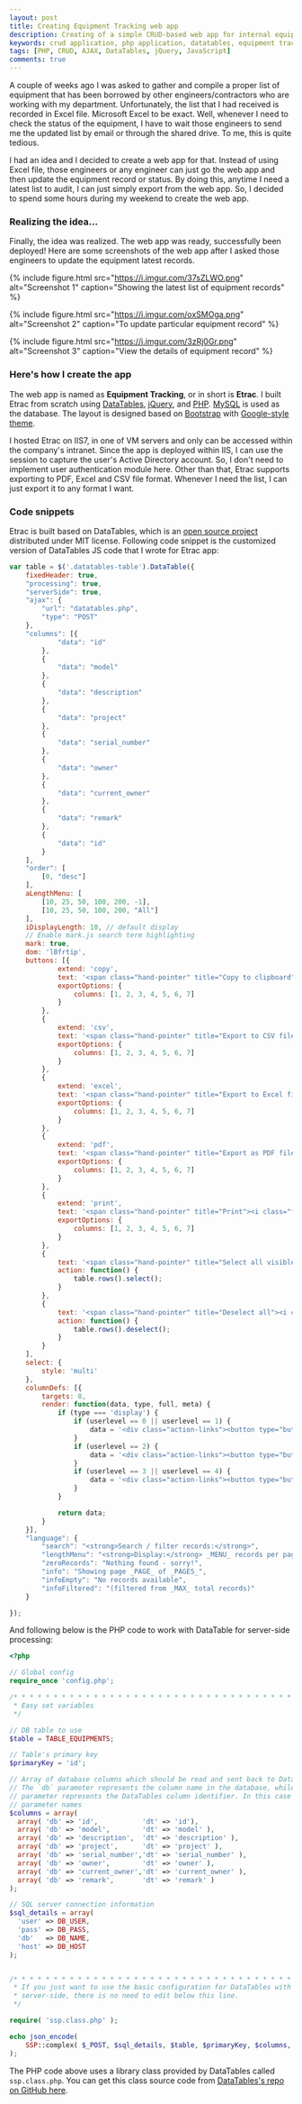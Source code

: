 ```yaml
---
layout: post
title: Creating Equipment Tracking web app
description: Creating of a simple CRUD-based web app for internal equipment tracking.
keywords: crud application, php application, datatables, equipment tracking web app, crud ajax web application
tags: [PHP, CRUD, AJAX, DataTables, jQuery, JavaScript]
comments: true
---
```


A couple of weeks ago I was asked to gather and compile a proper list of equipment that has been borrowed by other engineers/contractors who are working with my department. Unfortunately, the list that I had received is recorded in Excel file. Microsoft Excel to be exact. Well, whenever I need to check the status of the equipment, I have to wait those engineers to send me the updated list by email or through the shared drive. To me, this is quite tedious.

I had an idea and I decided to create a web app for that. Instead of using Excel file, those engineers or any engineer can just go the web app and then update the equipment record or status. By doing this, anytime I need a latest list to audit, I can just simply export from the web app. So, I decided to spend some hours during my weekend to create the web app.

### Realizing the idea...

Finally, the idea was realized. The web app was ready, successfully been deployed! Here are some screenshots of the web app after I asked those engineers to update the equipment latest records.

{% include figure.html src="https://i.imgur.com/37sZLWO.png" alt="Screenshot 1" caption="Showing the latest list of equipment records" %}

{% include figure.html src="https://i.imgur.com/oxSMOga.png" alt="Screenshot 2" caption="To update particular equipment record" %}

{% include figure.html src="https://i.imgur.com/3zRj0Gr.png" alt="Screenshot 3" caption="View the details of equipment record" %}

### Here's how I create the app

The web app is named as **Equipment Tracking**, or in short is **Etrac**. I built Etrac from scratch using [DataTables](https://datatables.net/), [jQuery](https://jquery.com/), and [PHP](http://php.net/). [MySQL](https://www.mysql.com/) is used as the database. The layout is designed based on [Bootstrap](http://getbootstrap.com/) with [Google-style theme](https://todc.github.io/todc-bootstrap/).

I hosted Etrac on IIS7, in one of VM servers and only can be accessed within the company's intranet. Since the app is deployed within IIS, I can use the session to capture the user's Active Directory account. So, I don't need to implement user authentication module here. Other than that, Etrac supports exporting to PDF, Excel and CSV file format. Whenever I need the list, I can just export it to any format I want.

### Code snippets

Etrac is built based on DataTables, which is an [open source project](https://datatables.net/license/) distributed under MIT license. Following code snippet is the customized version of DataTables JS code that I wrote for Etrac app:

```js
var table = $('.datatables-table').DataTable({
    fixedHeader: true,
    "processing": true,
    "serverSide": true,
    "ajax": {
        "url": "datatables.php",
        "type": "POST"
    },
    "columns": [{
            "data": "id"
        },
        {
            "data": "model"
        },
        {
            "data": "description"
        },
        {
            "data": "project"
        },
        {
            "data": "serial_number"
        },
        {
            "data": "owner"
        },
        {
            "data": "current_owner"
        },
        {
            "data": "remark"
        },
        {
            "data": "id"
        }
    ],
    "order": [
        [0, "desc"]
    ],
    aLengthMenu: [
        [10, 25, 50, 100, 200, -1],
        [10, 25, 50, 100, 200, "All"]
    ],
    iDisplayLength: 10, // default display
    // Enable mark.js search term highlighting
    mark: true,
    dom: 'lBfrtip',
    buttons: [{
            extend: 'copy',
            text: '<span class="hand-pointer" title="Copy to clipboard"><i class="fa fa-clipboard" aria-hidden="true"></i> Copy</span>',
            exportOptions: {
                columns: [1, 2, 3, 4, 5, 6, 7]
            }
        },
        {
            extend: 'csv',
            text: '<span class="hand-pointer" title="Export to CSV file"><i class="fa fa-file-text-o" aria-hidden="true"></i> CSV</span>',
            exportOptions: {
                columns: [1, 2, 3, 4, 5, 6, 7]
            }
        },
        {
            extend: 'excel',
            text: '<span class="hand-pointer" title="Export to Excel file"><i class="fa fa-file-excel-o" aria-hidden="true"></i> Excel</span>',
            exportOptions: {
                columns: [1, 2, 3, 4, 5, 6, 7]
            }
        },
        {
            extend: 'pdf',
            text: '<span class="hand-pointer" title="Export as PDF file"><i class="fa fa-file-pdf-o" aria-hidden="true"></i> PDF</span>',
            exportOptions: {
                columns: [1, 2, 3, 4, 5, 6, 7]
            }
        },
        {
            extend: 'print',
            text: '<span class="hand-pointer" title="Print"><i class="fa fa-print" aria-hidden="true"></i> Print</span>',
            exportOptions: {
                columns: [1, 2, 3, 4, 5, 6, 7]
            }
        },
        {
            text: '<span class="hand-pointer" title="Select all visible rows"><i class="fa fa-check-square-o" aria-hidden="true"></i> Select All</span>',
            action: function() {
                table.rows().select();
            }
        },
        {
            text: '<span class="hand-pointer" title="Deselect all"><i class="fa fa-square-o" aria-hidden="true"></i> Select None</span>',
            action: function() {
                table.rows().deselect();
            }
        }
    ],
    select: {
        style: 'multi'
    },
    columnDefs: [{
        targets: 8,
        render: function(data, type, full, meta) {
            if (type === 'display') {
                if (userlevel == 0 || userlevel == 1) {
                    data = '<div class="action-links"><button type="button" class="btn btn-default btn-xs disabled" data-eqid="' + data + '" id="btnUpdate"><i class="fa fa-pencil-square-o" aria-hidden="true"></i> Update</button> <button type="button" class="btn btn-default btn-xs disabled" data-eqid="' + data + '" id="btnDelete" title="Delete"><i class="fa fa-trash" aria-hidden="true"></i></button> <a href="equipment.php?id=' + data + '" class="btn btn-primary btn-xs hand-pointer" data-eqid="' + data + '" title="View details"><i class="fa fa-eye" aria-hidden="true"></i></a></div>';
                }
                if (userlevel == 2) {
                    data = '<div class="action-links"><button type="button" class="btn btn-info btn-xs btnUpdate hand-pointer" data-eqid="' + data + '" id="btnUpdate"><i class="fa fa-pencil-square-o" aria-hidden="true"></i> Update</button> <button type="button" class="btn btn-default btn-xs disabled" data-eqid="' + data + '" id="btnDelete" title="Delete"><i class="fa fa-trash" aria-hidden="true"></i></button> <a href="equipment.php?id=' + data + '" class="btn btn-primary btn-xs hand-pointer" data-eqid="' + data + '" title="View details"><i class="fa fa-eye" aria-hidden="true"></i></a></div>';
                }
                if (userlevel == 3 || userlevel == 4) {
                    data = '<div class="action-links"><button type="button" class="btn btn-info btn-xs btnUpdate hand-pointer" data-eqid="' + data + '" id="btnUpdate"><i class="fa fa-pencil-square-o" aria-hidden="true"></i> Update</button> <button type="button" class="btn btn-danger btn-xs btnDelete hand-pointer" data-eqid="' + data + '" id="btnDelete" title="Delete"><i class="fa fa-trash" aria-hidden="true"></i></button> <a href="equipment.php?id=' + data + '" class="btn btn-primary btn-xs hand-pointer" data-eqid="' + data + '" title="View details"><i class="fa fa-eye" aria-hidden="true"></i></a></div>';
                }
            }

            return data;
        }
    }],
    "language": {
        "search": "<strong>Search / filter records:</strong>",
        "lengthMenu": "<strong>Display:</strong> _MENU_ records per page",
        "zeroRecords": "Nothing found - sorry!",
        "info": "Showing page _PAGE_ of _PAGES_",
        "infoEmpty": "No records available",
        "infoFiltered": "(filtered from _MAX_ total records)"
    }

});
```

And following below is the PHP code to work with DataTable for server-side processing:

```php
<?php

// Global config
require_once 'config.php';

/* * * * * * * * * * * * * * * * * * * * * * * * * * * * * * * * * * * * * * *
 * Easy set variables
 */

// DB table to use
$table = TABLE_EQUIPMENTS;

// Table's primary key
$primaryKey = 'id';

// Array of database columns which should be read and sent back to DataTables.
// The `db` parameter represents the column name in the database, while the `dt`
// parameter represents the DataTables column identifier. In this case object
// parameter names
$columns = array(
  array( 'db' => 'id',           'dt' => 'id'),
  array( 'db' => 'model',        'dt' => 'model' ),
  array( 'db' => 'description',  'dt' => 'description' ),
  array( 'db' => 'project',      'dt' => 'project' ),
  array( 'db' => 'serial_number','dt' => 'serial_number' ),
  array( 'db' => 'owner',        'dt' => 'owner' ),
  array( 'db' => 'current_owner','dt' => 'current_owner' ),
  array( 'db' => 'remark',       'dt' => 'remark' )
);

// SQL server connection information
$sql_details = array(
  'user' => DB_USER,
  'pass' => DB_PASS,
  'db'   => DB_NAME,
  'host' => DB_HOST
);


/* * * * * * * * * * * * * * * * * * * * * * * * * * * * * * * * * * * * * * *
 * If you just want to use the basic configuration for DataTables with PHP
 * server-side, there is no need to edit below this line.
 */

require( 'ssp.class.php' );

echo json_encode(
	SSP::complex( $_POST, $sql_details, $table, $primaryKey, $columns, null, 'deleted=0' )
);
```

The PHP code above uses a library class provided by DataTables called `ssp.class.php`. You can get this class source code from [DataTables's repo on GitHub here](https://github.com/DataTables/DataTables/blob/master/examples/server_side/scripts/ssp.class.php).
